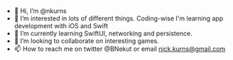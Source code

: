 - 👋 Hi, I’m @nkurns
- 👀 I’m interested in lots of different things.  Coding-wise I'm learning app development with iOS and Swift
- 🌱 I’m currently learning SwiftUI, networking and persistence.
- 💞️ I’m looking to collaborate on interesting games.
- 📫 How to reach me on twitter @BNekut or email nick.kurns@gmail.com

<!---
nkurns/nkurns is a ✨ special ✨ repository because its `README.md` (this file) appears on your GitHub profile.
You can click the Preview link to take a look at your changes.
--->
